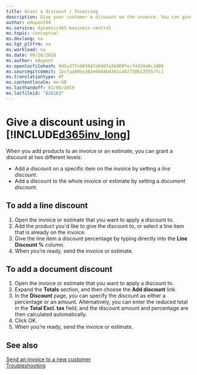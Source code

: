```yaml
---
title: Grant a discount | Invoicing
description: Give your customer a discount on the invoice. You can give a discount on the whole document or on individual lines.
author: edupont04
ms.service: dynamics365-business-central
ms.topic: conceptual
ms.devlang: na
ms.tgt_pltfrm: na
ms.workload: na
ms.date: 09/20/2018
ms.author: edupont
ms.openlocfilehash: 9d5cd7fcb03647e0dd7e26409fecf4439a6c1d89
ms.sourcegitcommit: 1bcfaa99ea302e6b84b8361ca02730b135557fc1
ms.translationtype: HT
ms.contentlocale: en-GB
ms.lasthandoff: 03/08/2019
ms.locfileid: "826163"
---
```

# <a name="give-a-discount-using-in-included365invlongincludesd365invlongmd"></a>Give a discount using in [!INCLUDE[d365inv_long](includes/d365inv_long.md)]

When you add products to an invoice or an estimate, you can grant a discount at two different levels:  

- Add a discount on a specific item on the invoice by setting a *line discount*.
- Add a discount to the whole invoice or estimate by setting a *document discount*.

## <a name="to-add-a-line-discount"></a>To add a line discount

1. Open the invoice or estimate that you want to apply a discount to.  
2. Add the product you'd like to give the discount to, or select a line item that is already on the invoice.  
3. Give the line item a discount percentage by typing directly into the **Line Discount %** column.  
4. When you’re ready, send the invoice or estimate.  

## <a name="to-add-a-document-discount"></a>To add a document discount

1. Open the invoice or estimate that you want to apply a discount to.  
2. Expand the **Totals** section, and then choose the **Add discount** link.  
3. In the **Discount** page, you can specify the discount as either a percentage or an amount. Alternatively, you can enter the reduced total in the **Total Excl. tax** field, and the discount amount and percentage are then calculated automatically.  
4. Click OK.  
5. When you’re ready, send the invoice or estimate.  

## <a name="see-also"></a>See also

[Send an invoice to a new customer](send-invoice.md)  
[Troubleshooting](about-troubleshooting.md)  
